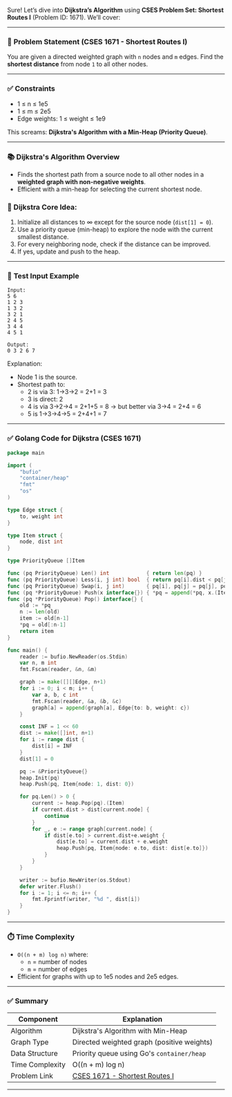 Sure! Let’s dive into **Dijkstra’s Algorithm** using **CSES Problem Set: Shortest Routes I** (Problem ID: 1671). We’ll cover:

---

### 📌 **Problem Statement (CSES 1671 - Shortest Routes I)**

You are given a directed weighted graph with `n` nodes and `m` edges. Find the **shortest distance** from node `1` to all other nodes.

---

### ✅ **Constraints**
- 1 ≤ n ≤ 1e5
- 1 ≤ m ≤ 2e5
- Edge weights: 1 ≤ weight ≤ 1e9

This screams: **Dijkstra's Algorithm with a Min-Heap (Priority Queue)**.

---

### 📚 **Dijkstra's Algorithm Overview**

- Finds the shortest path from a source node to all other nodes in a **weighted graph with non-negative weights**.
- Efficient with a min-heap for selecting the current shortest node.

### 🧠 Dijkstra Core Idea:

1. Initialize all distances to ∞ except for the source node (`dist[1] = 0`).
2. Use a priority queue (min-heap) to explore the node with the current smallest distance.
3. For every neighboring node, check if the distance can be improved.
4. If yes, update and push to the heap.

---

### 🧪 **Test Input Example**
```
Input:
5 6
1 2 3
1 3 2
3 2 1
2 4 5
3 4 4
4 5 1

Output:
0 3 2 6 7
```

Explanation:
- Node 1 is the source.
- Shortest path to:
  - 2 is via 3: 1→3→2 = 2+1 = 3
  - 3 is direct: 2
  - 4 is via 3→2→4 = 2+1+5 = 8 → but better via 3→4 = 2+4 = 6
  - 5 is 1→3→4→5 = 2+4+1 = 7

---

### ✅ **Golang Code for Dijkstra (CSES 1671)**

```go
package main

import (
	"bufio"
	"container/heap"
	"fmt"
	"os"
)

type Edge struct {
	to, weight int
}

type Item struct {
	node, dist int
}

type PriorityQueue []Item

func (pq PriorityQueue) Len() int            { return len(pq) }
func (pq PriorityQueue) Less(i, j int) bool  { return pq[i].dist < pq[j].dist }
func (pq PriorityQueue) Swap(i, j int)       { pq[i], pq[j] = pq[j], pq[i] }
func (pq *PriorityQueue) Push(x interface{}) { *pq = append(*pq, x.(Item)) }
func (pq *PriorityQueue) Pop() interface{} {
	old := *pq
	n := len(old)
	item := old[n-1]
	*pq = old[:n-1]
	return item
}

func main() {
	reader := bufio.NewReader(os.Stdin)
	var n, m int
	fmt.Fscan(reader, &n, &m)

	graph := make([][]Edge, n+1)
	for i := 0; i < m; i++ {
		var a, b, c int
		fmt.Fscan(reader, &a, &b, &c)
		graph[a] = append(graph[a], Edge{to: b, weight: c})
	}

	const INF = 1 << 60
	dist := make([]int, n+1)
	for i := range dist {
		dist[i] = INF
	}
	dist[1] = 0

	pq := &PriorityQueue{}
	heap.Init(pq)
	heap.Push(pq, Item{node: 1, dist: 0})

	for pq.Len() > 0 {
		current := heap.Pop(pq).(Item)
		if current.dist > dist[current.node] {
			continue
		}
		for _, e := range graph[current.node] {
			if dist[e.to] > current.dist+e.weight {
				dist[e.to] = current.dist + e.weight
				heap.Push(pq, Item{node: e.to, dist: dist[e.to]})
			}
		}
	}

	writer := bufio.NewWriter(os.Stdout)
	defer writer.Flush()
	for i := 1; i <= n; i++ {
		fmt.Fprintf(writer, "%d ", dist[i])
	}
}
```

---

### ⏱️ **Time Complexity**

- `O((n + m) log n)` where:
  - `n` = number of nodes
  - `m` = number of edges
- Efficient for graphs with up to 1e5 nodes and 2e5 edges.

---

### ✅ Summary

| Component       | Explanation                                  |
|----------------|----------------------------------------------|
| Algorithm       | Dijkstra's Algorithm with Min-Heap           |
| Graph Type      | Directed weighted graph (positive weights)   |
| Data Structure  | Priority queue using Go's `container/heap`   |
| Time Complexity | O((n + m) log n)                             |
| Problem Link    | [CSES 1671 - Shortest Routes I](https://cses.fi/problemset/task/1671) |

---
